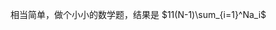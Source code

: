 <!-- date and tags in the next two lines
2017-05-04 23:09:23 +0800
numbers
-->

相当简单，做个小小的数学题，结果是 $11(N-1)\sum_{i=1}^Na_i$
